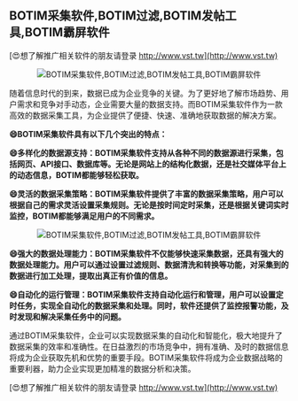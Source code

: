 ## **BOTIM采集软件,BOTIM过滤,BOTIM发帖工具,BOTIM霸屏软件**

[😍想了解推广相关软件的朋友请登录 http://www.vst.tw](http://www.vst.tw)

 <center><img src="https://vst.tw/MP4/tuiguang/png/4.png" alt="BOTIM采集软件,BOTIM过滤,BOTIM发帖工具,BOTIM霸屏软件"></center>

随着信息时代的到来，数据已成为企业竞争的关键。为了更好地了解市场趋势、用户需求和竞争对手动态，企业需要大量的数据支持。而BOTIM采集软件作为一款高效的数据采集工具，为企业提供了便捷、快速、准确地获取数据的解决方案。

**😄BOTIM采集软件具有以下几个突出的特点：**

**😄多样化的数据源支持：BOTIM采集软件支持从各种不同的数据源进行采集，包括网页、API接口、数据库等。无论是网站上的结构化数据，还是社交媒体平台上的动态信息，BOTIM都能够轻松获取。**

**😄灵活的数据采集策略：BOTIM采集软件提供了丰富的数据采集策略，用户可以根据自己的需求灵活设置采集规则。无论是按时间定时采集，还是根据关键词实时监控，BOTIM都能够满足用户的不同需求。**

 <center><img src="https://vst.tw/MP4/tuiguang/png/1.png" alt="BOTIM采集软件,BOTIM过滤,BOTIM发帖工具,BOTIM霸屏软件"></center>

**😄强大的数据处理能力：BOTIM采集软件不仅能够快速采集数据，还具有强大的数据处理能力。用户可以通过设置过滤规则、数据清洗和转换等功能，对采集到的数据进行加工处理，提取出真正有价值的信息。**

**😄自动化的运行管理：BOTIM采集软件支持自动化运行和管理，用户可以设置定时任务，实现全自动化的数据采集和处理。同时，软件还提供了监控报警功能，及时发现和解决采集任务中的问题。**

通过BOTIM采集软件，企业可以实现数据采集的自动化和智能化，极大地提升了数据采集的效率和准确性。在日益激烈的市场竞争中，拥有准确、及时的数据信息将成为企业获取先机和优势的重要手段。BOTIM采集软件将成为企业数据战略的重要利器，助力企业实现更加精准的数据分析和决策。

[😍想了解推广相关软件的朋友请登录 http://www.vst.tw](http://www.vst.tw)



